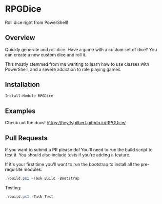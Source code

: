 # RPGDice

Roll dice right from PowerShell!

## Overview

Quickly generate and roll dice. Have a game with a custom set of dice? You can
create a new custom dice and roll it.

This mostly stemmed from me wanting to learn how to use classes with PowerShell,
and a severe addiction to role playing games.

## Installation

```powershell
Install-Module RPGDice
```

## Examples

Check out the docs! <https://heyitsgilbert.github.io/RPGDice/>

## Pull Requests

If you want to submit a PR please do! You'll need to run the build script to
test it. You should also include tests if you're adding a feature.

If it's your first time you'll want to run the bootstrap to install all the
pre-requisite modules.

```powershell
.\build.ps1 -Task Build -Bootstrap
```

Testing:

```powershell
.\build.ps1 -Task Test
```

